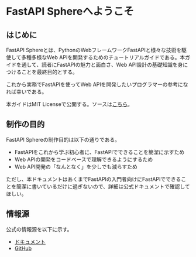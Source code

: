 # FastAPI Sphereへようこそ

## はじめに

FastAPI Sphereとは、PythonのWebフレームワークFastAPIと様々な技術を駆使して多種多様なWeb APIを開発するためのチュートリアルガイドである。本ガイドを通して、読者にFastAPIの魅力と面白さ、Web API設計の基礎知識を身につけることを最終目的とする。

これから実務でFastAPIを使ってWeb APIを開発したいプログラマーの参考になれば幸いである。

本ガイドはMIT Licenseで公開する。ソースは[こちら](https://github.com/shota-nukumizu/fastapi-sphere)。

## 制作の目的

FastAPI Sphereの制作目的は以下の通りである。

* FastAPIをこれから学ぶ初心者に、FastAPIでできることを簡潔に示すため
* Web APIの開発をコードベースで理解できるようにするため
* Web API開発の「なんとなく」を少しでも減らすため

ただし、本ドキュメントはあくまでFastAPIの入門者向けにFastAPIでできることを簡潔に書いているだけに過ぎないので、詳細は公式ドキュメントで確認してほしい。

## 情報源

公式の情報源を以下に示す。

* [ドキュメント](https://fastapi.tiangolo.com)
* [GitHub](https://github.com/tiangolo/fastapi)

